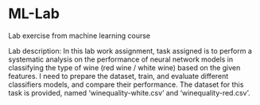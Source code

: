 # ML-Lab

Lab exercise from machine learning course

Lab description:
In this lab work assignment, task assigned is to perform a systematic analysis on the performance of 
neural network models in classifying the type of wine (red wine / white wine) based on the 
given features. I need to prepare the dataset, train, and evaluate different classifiers 
models, and compare their performance. The dataset for this task is provided, named
‘winequality-white.csv’ and ‘winequality-red.csv’.
